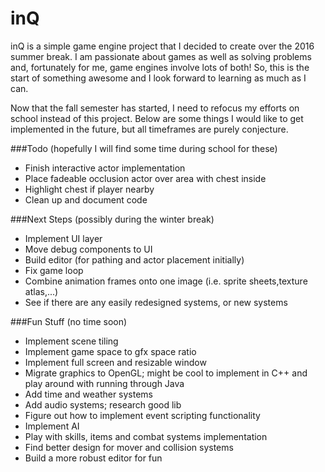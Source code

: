 # inQ
inQ is a simple game engine project that I decided to create over the 2016 summer break. I am passionate about games as well as solving problems and, fortunately for me, game engines involve lots of both! So, this is the start of something awesome and I look forward to learning as much as I can.

Now that the fall semester has started, I need to refocus my efforts on school instead of this project. Below are some things I would like to get implemented in the future, but all timeframes are purely conjecture.

###Todo
(hopefully I will find some time during school for these)
- Finish interactive actor implementation
- Place fadeable occlusion actor over area with chest inside
- Highlight chest if player nearby
- Clean up and document code

###Next Steps
(possibly during the winter break)
- Implement UI layer
- Move debug components to UI
- Build editor (for pathing and actor placement initially)
- Fix game loop
- Combine animation frames onto one image (i.e. sprite sheets,texture atlas,...)
- See if there are any easily redesigned systems, or new systems

###Fun Stuff
(no time soon)
- Implement scene tiling
- Implement game space to gfx space ratio
- Implement full screen and resizable window
- Migrate graphics to OpenGL; might be cool to implement in C++ and play around with running through Java
- Add time and weather systems
- Add audio systems; research good lib
- Figure out how to implement event scripting functionality
- Implement AI 
- Play with skills, items and combat systems implementation
- Find better design for mover and collision systems
- Build a more robust editor for fun
